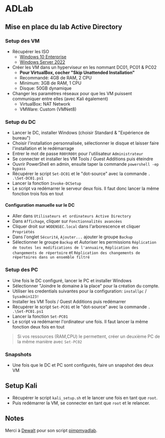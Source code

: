 # ADLab

## Mise en place du lab Active Directory

### Setup des VM
- Récupérer les ISO
  - [Windows 10 Enterprise](https://info.microsoft.com/ww-landing-windows-10-enterprise.html?lcid=fr)
  - [Windows Server 2022](https://www.microsoft.com/fr-fr/evalcenter/evaluate-windows-server-2022 )
- Créer les VM dans un hyperviseur en les nommant DC01, PC01 & PC02
  - **Pour VirtualBox, cocher "Skip Unattended Installation"**
  - Recommandé: 4GB de RAM, 2 CPU
  - Minimum: 3GB de RAM, 1 CPU
  - Disque: 50GB dynamique
- Changer les paramètres réseaux pour que les VM puissent communiquer entre elles (avec Kali également)
  - VirtualBox: NAT Network
  - VMWare: Custom (VMNet8)
 
### Setup du DC
- Lancer le DC, installer Windows (choisir Standard & "Expérience de bureau")
- Choisir l'installation personnalisée, sélectionner le disque et laisser faire l'installation et le redémarrage
- Entrer le mot de passe `R00tR00t` pour l'utilisateur `Administrateur`
- Se connecter et installer les VM Tools / Guest Additions puis éteindre
- Ouvrir PowerShell en admin, ensuite taper la commande `powershell -ep bypass`
- Récupérer le script `Set-DC01` et le "dot-source" avec la commande `. .\Set-DC01.ps1`
- Lancer la fonction `Invoke-DCSetup`
- Le script va redémarrer le serveur deux fois. Il faut donc lancer la même fonction trois fois en tout

#### Configuration manuelle sur le DC
- Aller dans `Utilisateurs et ordinateurs Active Directory`
- Dans `Affichage`, cliquer sur `Fonctionnalités avancées`
- Cliquer droit sur `WODENSEC.local` dans l'arborescence et cliquer `Propriétés`
- Dans l'onglet `Sécurité`, `Ajouter...` ajouter le groupe `Backup`
- Sélectionner le groupe `Backup` et Autoriser les permissions `Réplication de toutes les modifications de l'annuaire`, `Réplication des changements de répertoire` et `Réplication des changements de répertoires dans un ensemble filtré`

### Setup des PC
- Une fois le DC configuré, lancer le PC et installer Windows
- Sélectionner "Joindre le domaine à la place" pour la création du compte.
- Utiliser les credentials suivantes pour la configuration: `installpc` / `Sysadmin123!`
- Installer les VM Tools / Guest Additions puis redémarrer
- Récupérer le script `Set-PC01` et le "dot-source" avec la commande `. .\Set-PC01.ps1`
- Lancer la fonction `Set-PC01`
- Le script va redémarrer l'ordinateur une fois. Il faut lancer la même fonction deux fois en tout

> Si vos ressources (RAM,CPU) le permettent, créer un deuxième PC de la même manière avec `Set-PC02`

### Snapshots
- Une fois que le DC et PC sont configurés, faire un snapshot des deux VM

## Setup Kali
- Récupérer le script `kali_setup.sh` et le lancer une fois en tant que `root`.
- Puis redémarrer la VM, se connecter en tant que `root` et le relancer.


## Notes

Merci à [Dewalt](https://github.com/Dewalt-arch) pour son script [pimpmyadlab](https://github.com/Dewalt-arch/pimpmyadlab/tree/main). 
